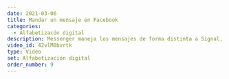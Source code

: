 ```yaml
---
date: 2021-03-06
title: Mandar un mensaje en Facebook
categories:
  - Alfabetizacón digital
description: Messenger maneja los mensajes de forma distinta a Signal, Telegram, SMS, o Whatsapp. Aprende a gestionarlos con seguridad.
video_id: 42vlM8bvrtk
type: Video
set: Alfabetización digital
order_number: 9
---
```

